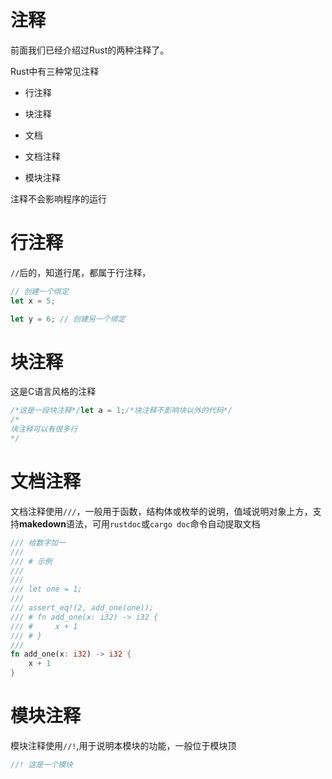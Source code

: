 # 注释

前面我们已经介绍过Rust的两种注释了。

Rust中有三种常见注释

- 行注释

- 块注释

- 文档

-   文档注释

-   模块注释

注释不会影响程序的运行

# 行注释

`//`后的，知道行尾，都属于行注释，

 ```rust
 // 创建一个绑定
 let x = 5;
 
 let y = 6; // 创建另一个绑定
 ```


# 块注释

这是C语言风格的注释

 ```rust
 /*这是一段块注释*/let a = 1;/*块注释不影响块以外的代码*/
 /*
 块注释可以有很多行
 */ 
 ```


# 文档注释

文档注释使用`///`，一般用于函数，结构体或枚举的说明，值域说明对象上方，支持**makedown**语法，可用`rustdoc`或`cargo doc`命令自动提取文档

 ```rust
 /// 给数字加一
 ///
 /// # 示例
 ///
 /// 
 /// let one = 1;
 ///
 /// assert_eq!(2, add_one(one));
 /// # fn add_one(x: i32) -> i32 {
 /// #     x + 1
 /// # }
 /// 
 fn add_one(x: i32) -> i32 {
     x + 1
 }
 ```


# 模块注释

模块注释使用`//!`,用于说明本模块的功能，一般位于模块顶

 ```rust
 //! 这是一个模块
 ```